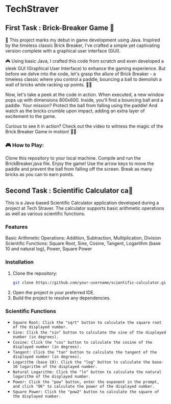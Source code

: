# TechStraver

## First Task : Brick-Breaker Game 🧱

👋 This project marks my debut in game development using Java. Inspired by the timeless classic Brick Breaker, I've crafted a simple yet captivating version complete with a graphical user interface (GUI).

🎮 Using basic Java, I crafted this code from scratch and even developed a sleek GUI (Graphical User Interface) to enhance the gaming experience. But before we delve into the code, let's grasp the allure of Brick Breaker - a timeless classic where you control a paddle, bouncing a ball to demolish a wall of bricks while racking up points. 🧱🏓

Now, let's take a peek at the code in action. When executed, a new window pops up with dimensions 800x600. Inside, you'll find a bouncing ball and a paddle. Your mission? Protect the ball from falling using the paddle! And watch as the bricks crumble upon impact, adding an extra layer of excitement to the game.

Curious to see it in action? Check out the video to witness the magic of the Brick Breaker Game in motion! 🚀💥

### 🎮 How to Play:
Clone this repository to your local machine.
Compile and run the BrickBreaker.java file.
Enjoy the game! Use the arrow keys to move the paddle and prevent the ball from falling off the screen. Break as many bricks as you can to earn points.


## Second Task : Scientific Calculator ca📱

This is a Java-based Scientific Calculator application developed during a project at Tech Straver. The calculator supports basic arithmetic operations as well as various scientific functions.

### Features
Basic Arithmetic Operations: Addition, Subtraction, Multiplication, Division
Scientific Functions: Square Root, Sine, Cosine, Tangent, Logarithm (base 10 and natural log), Power, Square Power

### Installation
1. Clone the repository:
   ```bash
   git clone https://github.com/your-username/scientific-calculator.git
   ```
2. Open the project in your preferred IDE.
3. Build the project to resolve any dependencies.


### Scientific Functions

* `Square Root: Click the "sqrt" button to calculate the square root of the displayed number.`
* `Sine: Click the "sin" button to calculate the sine of the displayed number (in degrees).`
* `Cosine: Click the "cos" button to calculate the cosine of the displayed number (in degrees).`
* `Tangent: Click the "tan" button to calculate the tangent of the displayed number (in degrees).`
* `Logarithm (base 10): Click the "log" button to calculate the base-10 logarithm of the displayed number.`
* `Natural Logarithm: Click the "ln" button to calculate the natural logarithm of the displayed number.`
* `Power: Click the "pow" button, enter the exponent in the prompt, and click "OK" to calculate the power of the displayed number.`
* `Square Power: Click the "pow2" button to calculate the square of the displayed number.`
